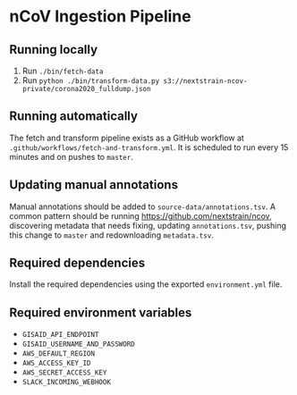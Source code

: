 # nCoV Ingestion Pipeline

## Running locally
1. Run `./bin/fetch-data`
2. Run `python ./bin/transform-data.py s3://nextstrain-ncov-private/corona2020_fulldump.json`

## Running automatically
The fetch and transform pipeline exists as a GitHub workflow at `.github/workflows/fetch-and-transform.yml`.
It is scheduled to run every 15 minutes and on pushes to `master`.

## Updating manual annotations
Manual annotations should be added to `source-data/annotations.tsv`. A common pattern should be
running https://github.com/nextstrain/ncov, discovering metadata that needs fixing, updating
`annotations.tsv`, pushing this change to `master` and redownloading `metadata.tsv`.

## Required dependencies
Install the required dependencies using the exported `environment.yml` file.

## Required environment variables
* `GISAID_API_ENDPOINT`
* `GISAID_USERNAME_AND_PASSWORD`
* `AWS_DEFAULT_REGION`
* `AWS_ACCESS_KEY_ID`
* `AWS_SECRET_ACCESS_KEY`
* `SLACK_INCOMING_WEBHOOK`
